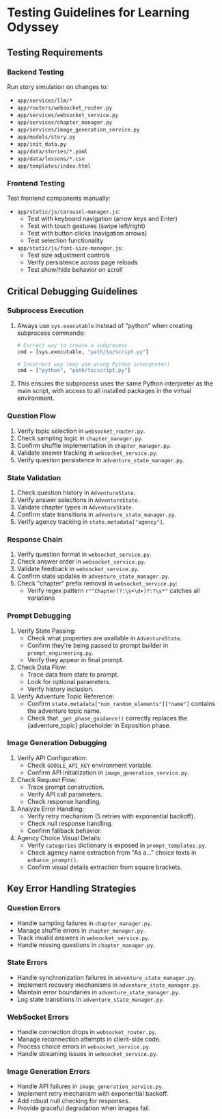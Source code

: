 # Testing Guidelines for Learning Odyssey

## Testing Requirements

### Backend Testing
Run story simulation on changes to:
   - `app/services/llm/*`
   - `app/routers/websocket_router.py`
   - `app/services/websocket_service.py`
   - `app/services/chapter_manager.py`
   - `app/services/image_generation_service.py`
   - `app/models/story.py`
   - `app/init_data.py`
   - `app/data/stories/*.yaml`
   - `app/data/lessons/*.csv`
   - `app/templates/index.html`

### Frontend Testing
Test frontend components manually:
   - `app/static/js/carousel-manager.js`:
     * Test with keyboard navigation (arrow keys and Enter)
     * Test with touch gestures (swipe left/right)
     * Test with button clicks (navigation arrows)
     * Test selection functionality
   - `app/static/js/font-size-manager.js`:
     * Test size adjustment controls
     * Verify persistence across page reloads
     * Test show/hide behavior on scroll

## Critical Debugging Guidelines

### Subprocess Execution
1. Always use `sys.executable` instead of "python" when creating subprocess commands:
   ```python
   # Correct way to create a subprocess
   cmd = [sys.executable, "path/to/script.py"]
   
   # Incorrect way (may use wrong Python interpreter)
   cmd = ["python", "path/to/script.py"]
   ```
2. This ensures the subprocess uses the same Python interpreter as the main script, with access to all installed packages in the virtual environment.

### Question Flow
1. Verify topic selection in `websocket_router.py`.
2. Check sampling logic in `chapter_manager.py`.
3. Confirm shuffle implementation in `chapter_manager.py`.
4. Validate answer tracking in `websocket_service.py`.
5. Verify question persistence in `adventure_state_manager.py`.

### State Validation
1. Check question history in `AdventureState`.
2. Verify answer selections in `AdventureState`.
3. Validate chapter types in `AdventureState`.
4. Confirm state transitions in `adventure_state_manager.py`.
5. Verify agency tracking in `state.metadata["agency"]`.

### Response Chain
1. Verify question format in `websocket_service.py`.
2. Check answer order in `websocket_service.py`.
3. Validate feedback in `websocket_service.py`.
4. Confirm state updates in `adventure_state_manager.py`.
5. Check "chapter" prefix removal in `websocket_service.py`:
   - Verify regex pattern `r"^Chapter(?:\s+\d+)?:?\s*"` catches all variations

### Prompt Debugging
1. Verify State Passing:
   - Check what properties are available in `AdventureState`.
   - Confirm they're being passed to prompt builder in `prompt_engineering.py`.
   - Verify they appear in final prompt.
2. Check Data Flow:
   - Trace data from state to prompt.
   - Look for optional parameters.
   - Verify history inclusion.
3. Verify Adventure Topic Reference:
   - Confirm `state.metadata["non_random_elements"]["name"]` contains the adventure topic name.
   - Check that `_get_phase_guidance()` correctly replaces the {adventure_topic} placeholder in Exposition phase.

### Image Generation Debugging
1. Verify API Configuration:
   - Check `GOOGLE_API_KEY` environment variable.
   - Confirm API initialization in `image_generation_service.py`.
2. Check Request Flow:
   - Trace prompt construction.
   - Verify API call parameters.
   - Check response handling.
3. Analyze Error Handling:
   - Verify retry mechanism (5 retries with exponential backoff).
   - Check null response handling.
   - Confirm fallback behavior.
4. Agency Choice Visual Details:
   - Verify `categories` dictionary is exposed in `prompt_templates.py`.
   - Check agency name extraction from "As a..." choice texts in `enhance_prompt()`.
   - Confirm visual details extraction from square brackets.

## Key Error Handling Strategies

### Question Errors
- Handle sampling failures in `chapter_manager.py`.
- Manage shuffle errors in `chapter_manager.py`.
- Track invalid answers in `websocket_service.py`.
- Handle missing questions in `chapter_manager.py`.

### State Errors
- Handle synchronization failures in `adventure_state_manager.py`.
- Implement recovery mechanisms in `adventure_state_manager.py`.
- Maintain error boundaries in `adventure_state_manager.py`.
- Log state transitions in `adventure_state_manager.py`.

### WebSocket Errors
- Handle connection drops in `websocket_router.py`.
- Manage reconnection attempts in client-side code.
- Process choice errors in `websocket_service.py`.
- Handle streaming issues in `websocket_service.py`.

### Image Generation Errors
- Handle API failures in `image_generation_service.py`.
- Implement retry mechanism with exponential backoff.
- Add robust null checking for responses.
- Provide graceful degradation when images fail.
